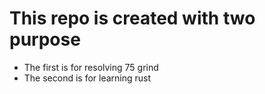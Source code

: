 # This repo is created with two purpose
- The first is for resolving 75 grind
- The second is for learning rust
